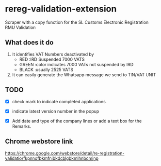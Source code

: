 # rereg-validation-extension

Scraper with a copy function for the SL Customs Electronic Registration RMU Validation

## What does it do

1. It identifies VAT Numbers deactivated by 
   - RED :IRD Suspended 7000 VATS
   - GREEN :color indicates 7000 VATs not suspended by IRD
   - BLACK :usually 2525 VATS
2. It can easily generate the Whatsapp message we send to TIN/VAT UNIT

## TODO

- [x] check mark to indicate completed applications
- [x] indicate latest version number in the popup
- [x] Add date and type of the company lines or add a text box for the Remarks.


## Chrome webstore link

https://chrome.google.com/webstore/detail/re-registration-validatio/fkpnnofbkmfnibkdcblgbkmlhnbcmjnp